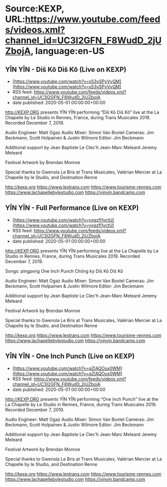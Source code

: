 # Source:KEXP, URL:https://www.youtube.com/feeds/videos.xml?channel_id=UC3I2GFN_F8WudD_2jUZbojA, language:en-US

## YĪN YĪN - Dis̄ Kô Dis̄ Kô (Live on KEXP)
 - [https://www.youtube.com/watch?v=xS3vSPyVvQM](https://www.youtube.com/watch?v=xS3vSPyVvQM)
 - RSS feed: https://www.youtube.com/feeds/videos.xml?channel_id=UC3I2GFN_F8WudD_2jUZbojA
 - date published: 2020-05-01 00:00:00+00:00

http://KEXP.ORG presents YĪN YĪN performing “Dis̄ Kô Dis̄ Kô” live at the La Chapelle by Le Studio in Rennes, France, during Trans Musicales 2019. Recorded December 7, 2019.

Audio Engineer: Matt Ogaz
Audio Mixer: Simon Van Boxtel
Cameras: Jim Beckmann, Scott Holpainen & Justin Wilmore
Editor: Jim Beckmann

Additional support by 
Jean Baptiste Le Clec’h
Jean-Marc Meleard
Jeremy Meleard

Festival Artwork by Brendan Monroe

Special thanks to Gwenola Le Bris at Trans Musicales, Valérian Mercier at La Chapelle by le Studio, and Destination Renne

http://kexp.org
https://www.lestrans.com
https://www.tourisme-rennes.com
https://www.lachapellebylestudio.com
https://yinyin.bandcamp.com

## YĪN YĪN - Full Performance (Live on KEXP)
 - [https://www.youtube.com/watch?v=yxgzfl1yctU](https://www.youtube.com/watch?v=yxgzfl1yctU)
 - RSS feed: https://www.youtube.com/feeds/videos.xml?channel_id=UC3I2GFN_F8WudD_2jUZbojA
 - date published: 2020-05-01 00:00:00+00:00

http://KEXP.ORG presents YĪN YĪN performing live at the La Chapelle by Le Studio in Rennes, France, during Trans Musicales 2019. Recorded December 7, 2019.

Songs:
pingpxng
One Inch Punch
Chông ky
Dis̄ Kô Dis̄ Kô

Audio Engineer: Matt Ogaz
Audio Mixer: Simon Van Boxtel
Cameras: Jim Beckmann, Scott Holpainen & Justin Wilmore
Editor: Jim Beckmann

Additional support by 
Jean Baptiste Le Clec’h
Jean-Marc Meleard
Jeremy Meleard

Festival Artwork by Brendan Monroe

Special thanks to Gwenola Le Bris at Trans Musicales, Valérian Mercier at La Chapelle by le Studio, and Destination Renne

http://kexp.org
https://www.lestrans.com
https://www.tourisme-rennes.com
https://www.lachapellebylestudio.com
https://yinyin.bandcamp.com

## YĪN YĪN - One Inch Punch (Live on KEXP)
 - [https://www.youtube.com/watch?v=qZlAQOux0WM](https://www.youtube.com/watch?v=qZlAQOux0WM)
 - RSS feed: https://www.youtube.com/feeds/videos.xml?channel_id=UC3I2GFN_F8WudD_2jUZbojA
 - date published: 2020-05-01 00:00:00+00:00

http://KEXP.ORG presents YĪN YĪN performing “One Inch Punch” live at the La Chapelle by Le Studio in Rennes, France, during Trans Musicales 2019. Recorded December 7, 2019.

Audio Engineer: Matt Ogaz
Audio Mixer: Simon Van Boxtel
Cameras: Jim Beckmann, Scott Holpainen & Justin Wilmore
Editor: Jim Beckmann

Additional support by 
Jean Baptiste Le Clec’h
Jean-Marc Meleard
Jeremy Meleard

Festival Artwork by Brendan Monroe

Special thanks to Gwenola Le Bris at Trans Musicales, Valérian Mercier at La Chapelle by le Studio, and Destination Renne

http://kexp.org
https://www.lestrans.com
https://www.tourisme-rennes.com
https://www.lachapellebylestudio.com
https://yinyin.bandcamp.com

